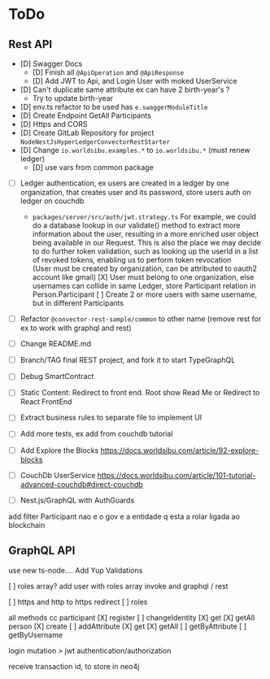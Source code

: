 # ToDo

## Rest API

- [D] Swagger Docs
  - [D] Finish all `@ApiOperation` and `@ApiResponse`
  - [D] Add JWT to Api, and Login User with moked UserService
- [D] Can't duplicate same attribute ex can have 2 birth-year's ?
  - Try to update birth-year
- [D] env.ts refactor to be used has `e.swaggerModuleTitle`
- [D] Create Endpoint GetAll Participants
- [D] Https and CORS
- [D] Create GitLab Repository for project `NodeNestJsHyperLedgerConvectorRestStarter`
- [D] Change `io.worldsibu.examples.*` to `io.worldsibu.*` (must renew ledger)
  - [D] use vars from common package
- [ ] Ledger authentication, ex users are created in a ledger by one organization, that creates user and its password, store users auth on ledger on couchdb
  - `packages/server/src/auth/jwt.strategy.ts` For example, we could do a database lookup in our validate() method to extract more information about the user, resulting in a more enriched user object being available in our Request. This is also the place we may decide to do further token validation, such as looking up the userId in a list of revoked tokens, enabling us to perform token revocation  
  (User must be created by organization, can be attributed to oauth2 account like gmail)
  [X] User must belong to one organization, else usernames can collide in same Ledger, store Participant relation in Person.Participant
    [ ] Create 2 or more users with same username, but in different Participants

- [ ] Refactor `@convector-rest-sample/common` to other name (remove rest for ex to work with graphql and rest)
- [ ] Change README.md
- [ ] Branch/TAG final REST project, and fork it to start TypeGraphQL

- [ ] Debug SmartContract
- [ ] Static Content: Redirect to front end. Root show Read Me or Redirect to React FrontEnd
- [ ] Extract business rules to separate file to implement UI
- [ ] Add more tests, ex add from couchdb tutorial
- [ ] Add Explore the Blocks <https://docs.worldsibu.com/article/92-explore-blocks>
- [ ] CouchDb UserService <https://docs.worldsibu.com/article/101-tutorial-advanced-couchdb#direct-couchdb>
- [ ] Nest.js/GraphQL with AuthGuards

add filter Participant
nao e o gov e a entidade q esta a rolar ligada ao blockchain

## GraphQL API

use new ts-node....
Add Yup Validations

[ ] roles array?
  add user with roles array
  invoke and graphql / rest

[ ] https and http to https redirect
[ ] roles

all methods cc
  participant
    [X] register
    [ ] changeIdentity
    [X] get
    [X] getAll
  person
    [X] create
    [ ] addAttribute
    [X] get
    [X] getAll
    [ ] getByAttribute
    [ ] getByUsername
  
login mutation > jwt
authentication/authorization

receive transaction id, to store in neo4j
